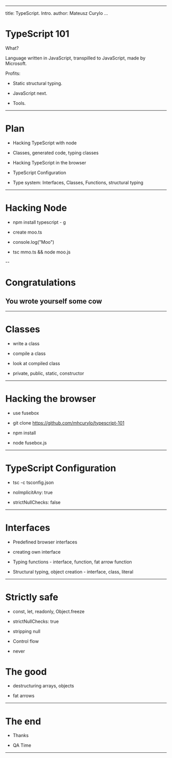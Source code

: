 
---
title: TypeScript. Intro.
author: Mateusz Curylo
...

# TypeScript 101

What?

Language written in JavaScript, transpilled to JavaScript, made by Microsoft.

Profits:

- Static structural typing.

- JavaScript next.

- Tools.

---

# Plan

- Hacking TypeScript with node

- Classes, generated code, typing classes

- Hacking TypeScript in the browser

- TypeScript Configuration

- Type system: Interfaces, Classes, Functions, structural typing

---


# Hacking Node

- npm install typescript - g

- create moo.ts

- console.log("Moo")

- tsc mmo.ts && node moo.js


--

# Congratulations

## You wrote yourself some cow

---

# Classes

- write a class

- compile a class

- look at compiled class

- private, public, static, constructor

---

# Hacking the browser

- use fusebox

- git clone https://github.com/mhcurylo/typescript-101

- npm install

- node fusebox.js

---

# TypeScript Configuration

- tsc -c tsconfig.json

- noImplicitAny: true

- strictNullChecks: false

---

# Interfaces

- Predefined browser interfaces

- creating own interface

- Typing functions - interface, function, fat arrow function

- Structural typing, object creation - interface, class, literal

---

# Strictly safe

- const, let, readonly, Object.freeze

- strictNullChecks: true

- stripping null

- Control flow

- never

# The good

- destructuring arrays, objects

- fat arrows

---

# The end

- Thanks

- QA Time

---
